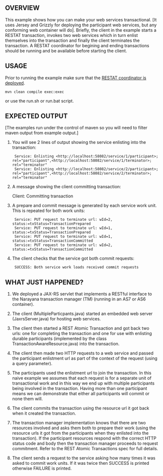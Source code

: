 OVERVIEW
--------
This example shows how you can make your web services transactional. [It uses Jersey and Grizzly
for deploying the participant web services, but any conforming web container will do]. Briefly, the client
in the example starts a RESTAT transaction, invokes two web services which in turn enlist themselves into the 
transaction and finally the client terminates the transaction. A RESTAT coordinator for begining and
ending transactions should be running and be available before starting the client.


USAGE
-----
Prior to running the example make sure that the [RESTAT coordinator is deployed](../../README.md#usage).

    mvn clean compile exec:exec

or use the run.sh or run.bat script.


EXPECTED OUTPUT
---------------

[The examples run under the control of maven so you will need to filter maven output from example output.]

1. You will see 2 lines of output showing the service enlisting into the transaction:

        Service: Enlisting <http://localhost:58082/service/1/participant>; rel="participant",<http://localhost:58082/service/1/terminator>; rel="terminator"
        Service: Enlisting <http://localhost:58082/service/2/participant>; rel="participant",<http://localhost:58082/service/2/terminator>; rel="terminator"

2. A message showing the client committing transaction:

    Client: Committing transaction

3. A prepare and commit message is generated by each service work unit. This is repeated for both
work units:

        Service: PUT request to terminate url: wId=2, status:=txStatus=TransactionPrepared
        Service: PUT request to terminate url: wId=1, status:=txStatus=TransactionPrepared
        Service: PUT request to terminate url: wId=1, status:=txStatus=TransactionCommitted
        Service: PUT request to terminate url: wId=2, status:=txStatus=TransactionCommitted

4. The client checks that the service got both commit requests:

        SUCCESS: Both service work loads received commit requests


WHAT JUST HAPPENED?
-------------------
1. We deployed a JAX-RS servlet that implements a RESTful interface to the Narayana transaction manager (TM)
(running in an AS7 or AS6 container).

2. The client (MultipleParticpants.java) started an embedded web server (JaxrsServer.java) for hosting web services.

3. The client then started a REST Atomic Transaction and got back two urls: one for completing the transaction
and one for use with enlisting durable participants (implemented by the class TransactionAwareResource.java)
into the transaction.

4. The client then made two HTTP requests to a web service and passed the participant enlistment url as part
of the context of the request (using a query parameter).

5. The participants used the enlistment url to join the transaction. In this naive example we assumes that
each request is for a separate unit of transactional work and in this way we end up with multiple participants
being involved in the transaction. Having more than one participant means we can demonstrate that either all
participants will commit or none them will.

6. The client commits the transaction using the resource url it got back when it created the transaction.

7. The transaction manager implementation knows that there are two resources involved and asks them both to
prepare their work (using the resource urls it got from the participants when they enlisted into the transaction).
If the participant resources respond with the correct HTTP status code and body then the transaction manager
proceeds to request commitment. Refer to the REST Atomic Transactions spec for full details.

8. The client sends a request to the service asking how many times it was asked to commit work units.
If it was twice then SUCCESS is printed otherwise FAILURE is printed.
